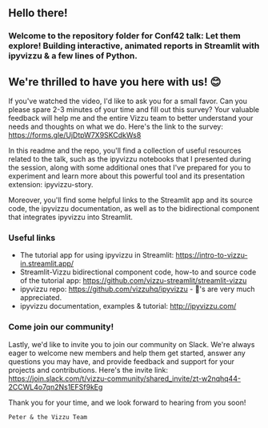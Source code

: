 ## Hello there!
### Welcome to the repository folder for Conf42 talk: Let them explore! Building interactive, animated reports in Streamlit with ipyvizzu & a few lines of Python. 
## We're thrilled to have you here with us! :blush:

If you've watched the video, I'd like to ask you for a small favor. Can you please spare 2-3 minutes of your time and fill out this survey? Your valuable feedback will help me and the entire Vizzu team to better understand your needs and thoughts on what we do. Here's the link to the survey: https://forms.gle/UjDtpW7X9SKCdkWs8

In this readme and the repo, you'll find a collection of useful resources related to the talk, such as the ipyvizzu notebooks that I presented during the session, along with some additional ones that I've prepared for you to experiment and learn more about this powerful tool and its presentation extension: ipyvizzu-story.

Moreover, you'll find some helpful links to the Streamlit app and its source code, the ipyvizzu documentation, as well as to the bidirectional component that integrates ipyvizzu into Streamlit.

### Useful links
- The tutorial app for using ipyvizzu in Streamlit: https://intro-to-vizzu-in.streamlit.app/
- Streamlit-Vizzu bidirectional component code, how-to and source code of the tutorial app: https://github.com/vizzu-streamlit/streamlit-vizzu
- ipyvizzu repo: https://github.com/vizzuhq/ipyvizzu - :star2:'s are very much appreciated.
- ipyvizzu documentation, examples & tutorial: http://ipyvizzu.com/ 

### Come join our community!
Lastly, we'd like to invite you to join our community on Slack. We're always eager to welcome new members and help them get started, answer any questions you may have, and provide feedback and support for your projects and contributions. Here's the invite link: https://join.slack.com/t/vizzu-community/shared_invite/zt-w2nqhq44-2CCWL4o7qn2Ns1EFSf9kEg

Thank you for your time, and we look forward to hearing from you soon!

    Peter & the Vizzu Team
